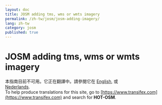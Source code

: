 ```yaml
---
layout: doc
title: JOSM adding tms, wms or wmts imagery
permalink: /zh-tw/josm/josm-adding-imagery/
lang: zh-tw
category: josm
published: true
---
```


JOSM adding tms, wms or wmts imagery
=============================  

本指南目前不可用。它正在翻譯中。請參閱它在 
[English](/en/josm/josm-adding-imagery/), 或   <!--
[Bahasa Indonesia](/bi/josm/josm-adding-imagery/),  
[Czech](/cs/josm/josm-adding-imagery/),   
[Deutsch](/de/josm/josm-adding-imagery/),  
[Español](/es/josm/josm-adding-imagery/),  
[فارسی](/fa/josm/josm-adding-imagery/),  
[Français](/fr/josm/josm-adding-imagery/),  
[Hrvatski](/hr/josm/josm-adding-imagery/),  
[Italiano](/it/josm/josm-adding-imagery/),  
[日本語](/ja/josm/josm-adding-imagery/),  
[Norsk](/nb/josm/josm-adding-imagery/),-->  
[Nederlands](/nl/josm/josm-adding-imagery/).  <!--
[Português](/pt/josm/josm-adding-imagery/),  
[Русский](/ru/josm/josm-adding-imagery/),  
[Kiswahili](/sw/josm/josm-adding-imagery/),  
[Українська](/uk/josm/josm-adding-imagery/), 
[简体中文](/zh/josm/josm-adding-imagery/).-->  
To help produce translations for this site, go to [https://www.transifex.com](https://www.transifex.com) and search for **HOT-OSM**.

